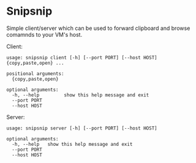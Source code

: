 # Snipsnip
Simple client/server which can be used to forward clipboard and browse comamnds
to your VM's host.

Client:
```
usage: snipsnip client [-h] [--port PORT] [--host HOST] {copy,paste,open} ...

positional arguments:
  {copy,paste,open}

optional arguments:
  -h, --help         show this help message and exit
  --port PORT
  --host HOST
```

Server:
```
usage: snipsnip server [-h] [--port PORT] [--host HOST]

optional arguments:
  -h, --help   show this help message and exit
  --port PORT
  --host HOST
```
